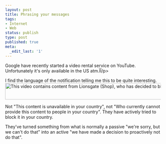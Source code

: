 ```yaml
---
layout: post
title: Phrasing your messages
tags:
- Internet
- Web
status: publish
type: post
published: true
meta:
  _edit_last: '1'
---
```

Google have recently started a video rental service on YouTube. Unfortunately it's only available in the US atm.ÏÏ/p>

I find the language of the notification telling me this to be quite interesting.
<a href="http://www.morethannothing.co.uk/wp-content/uploads/2010/01/Screen-shot-2010-01-30-at-03.37.02.png"><img src="http://www.morethannothing.co.uk/wp-content/uploads/2010/01/Screen-shot-2010-01-30-at-03.37.02.png" alt="This video contains content from Lionsgate (Shop), who has decided to block it from your country." width="677" height="53" class="alignnone size-full wp-image-202" /></a>

Not "This content is unavailable in your country", not "Who currently cannot provide this content to people in your country". They have actively tried to block it in your country.

They've turned something from what is normally a passive "we're sorry, but we can't do that" into an active "we have made a decision to proactively not do that".
